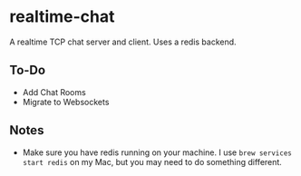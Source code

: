 # realtime-chat
A realtime TCP chat server and client. Uses a redis backend.

## To-Do 
- Add Chat Rooms
- Migrate to Websockets

## Notes
- Make sure you have redis running on your machine. I use `brew services start redis` on my Mac, but you may need to do something different.

